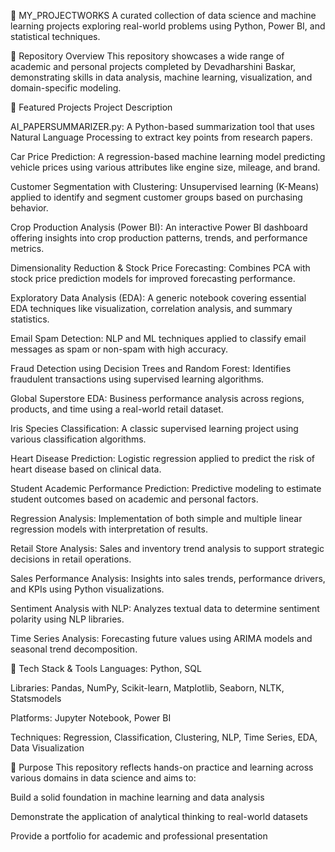 💼 MY_PROJECTWORKS
A curated collection of data science and machine learning projects exploring real-world problems using Python, Power BI, and statistical techniques.

📂 Repository Overview
This repository showcases a wide range of academic and personal projects completed by Devadharshini Baskar, demonstrating skills in data analysis, machine learning, visualization, and domain-specific modeling.

🧠 Featured Projects
Project	Description

AI_PAPERSUMMARIZER.py: A Python-based summarization tool that uses Natural Language Processing to extract key points from research papers.

Car Price Prediction: A regression-based machine learning model predicting vehicle prices using various attributes like engine size, mileage, and brand.

Customer Segmentation with Clustering: Unsupervised learning (K-Means) applied to identify and segment customer groups based on purchasing behavior.

Crop Production Analysis (Power BI): An interactive Power BI dashboard offering insights into crop production patterns, trends, and performance metrics.

Dimensionality Reduction & Stock Price Forecasting: Combines PCA with stock price prediction models for improved forecasting performance.

Exploratory Data Analysis (EDA): A generic notebook covering essential EDA techniques like visualization, correlation analysis, and summary statistics.

Email Spam Detection: NLP and ML techniques applied to classify email messages as spam or non-spam with high accuracy.

Fraud Detection using Decision Trees and Random Forest: Identifies fraudulent transactions using supervised learning algorithms.

Global Superstore EDA: Business performance analysis across regions, products, and time using a real-world retail dataset.

Iris Species Classification: A classic supervised learning project using various classification algorithms.

Heart Disease Prediction: Logistic regression applied to predict the risk of heart disease based on clinical data.

Student Academic Performance Prediction: Predictive modeling to estimate student outcomes based on academic and personal factors.

Regression Analysis: Implementation of both simple and multiple linear regression models with interpretation of results.

Retail Store Analysis: Sales and inventory trend analysis to support strategic decisions in retail operations.

Sales Performance Analysis: Insights into sales trends, performance drivers, and KPIs using Python visualizations.

Sentiment Analysis with NLP: Analyzes textual data to determine sentiment polarity using NLP libraries.

Time Series Analysis: Forecasting future values using ARIMA models and seasonal trend decomposition.


🧰 Tech Stack & Tools
Languages: Python, SQL

Libraries: Pandas, NumPy, Scikit-learn, Matplotlib, Seaborn, NLTK, Statsmodels

Platforms: Jupyter Notebook, Power BI

Techniques: Regression, Classification, Clustering, NLP, Time Series, EDA, Data Visualization

📌 Purpose
This repository reflects hands-on practice and learning across various domains in data science and aims to:

Build a solid foundation in machine learning and data analysis

Demonstrate the application of analytical thinking to real-world datasets

Provide a portfolio for academic and professional presentation

